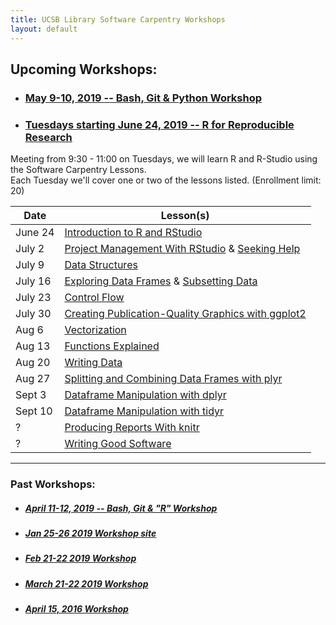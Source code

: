 ```yaml
---
title: UCSB Library Software Carpentry Workshops
layout: default
---
```


## Upcoming Workshops:

  - ### [May 9-10, 2019 -- Bash, Git & Python Workshop](https://ucsbcarpentry.github.io/2019-05-09-UCSB-SW-Carpentry/)

  - ### [Tuesdays starting June 24, 2019 -- R for Reproducible Research](https://ucsbcarpentry.github.io/2019-spring-R-tuesdays/)
  Meeting from 9:30 - 11:00 on Tuesdays, we will learn R and R-Studio using the Software Carpentry Lessons.  
  Each Tuesday we'll cover one or two of the lessons listed. (Enrollment limit: 20)

| Date | Lesson(s) |
|---------|------------------------------------------------------|
| June 24 | [Introduction to R and RStudio]                      |
| July 2  | [Project Management With RStudio] & [Seeking Help]   |
| July 9  | [Data Structures]                                    |
| July 16 | [Exploring Data Frames] & [Subsetting Data]          |
| July 23 | [Control Flow]                                       |
| July 30 | [Creating Publication-Quality Graphics with ggplot2] |
| Aug 6   | [Vectorization]                                      |
| Aug 13  | [Functions Explained]                                |
| Aug 20  | [Writing Data]                                       |
| Aug 27  | [Splitting and Combining Data Frames with plyr]      |
| Sept 3  | [Dataframe Manipulation with dplyr]                  |
| Sept 10 | [Dataframe Manipulation with tidyr]                  |
|   ?     | [Producing Reports With knitr]                       |
|   ?     | [Writing Good Software]                              |

[Introduction to R and RStudio]: https://ucsbcarpentry.github.io/2019-summer-R-tuesdays/01-rstudio-intro/index.html
[Project Management With RStudio]: https://ucsbcarpentry.github.io/2019-summer-R-tuesdays/02-project-intro/index.html
[Seeking Help]: https://ucsbcarpentry.github.io/2019-summer-R-tuesdays/03-seeking-help/index.html
[Data Structures]: https://ucsbcarpentry.github.io/2019-summer-R-tuesdays/04-data-structures-part1/index.html
[Exploring Data Frames]: https://ucsbcarpentry.github.io/2019-summer-R-tuesdays/05-data-structures-part2/index.html
[Subsetting Data]: https://ucsbcarpentry.github.io/2019-summer-R-tuesdays/06-data-subsetting/index.html
[Control Flow]: https://ucsbcarpentry.github.io/2019-summer-R-tuesdays/07-control-flow/index.html
[Creating Publication-Quality Graphics with ggplot2]: https://ucsbcarpentry.github.io/2019-summer-R-tuesdays/08-plot-ggplot2/index.html
[Vectorization]: https://ucsbcarpentry.github.io/2019-summer-R-tuesdays/09-vectorization/index.html
[Functions Explained]: https://ucsbcarpentry.github.io/2019-summer-R-tuesdays/10-functions/index.html
[Writing Data]: https://ucsbcarpentry.github.io/2019-summer-R-tuesdays/11-writing-data/index.html
[Splitting and Combining Data Frames with plyr]: https://ucsbcarpentry.github.io/2019-summer-R-tuesdays/12-plyr/index.html
[Dataframe Manipulation with dplyr]: https://ucsbcarpentry.github.io/2019-summer-R-tuesdays/13-dplyr/index.html
[Dataframe Manipulation with tidyr]: https://ucsbcarpentry.github.io/2019-summer-R-tuesdays/14-tidyr/index.html
[Producing Reports With knitr]: https://ucsbcarpentry.github.io/2019-summer-R-tuesdays/15-knitr-markdown/index.html
[Writing Good Software]: https://ucsbcarpentry.github.io/2019-summer-R-tuesdays/16-wrap-up/index.html


----

### Past Workshops:
  - ##### [April 11-12, 2019 -- Bash, Git & "R" Workshop](https://ucsbcarpentry.github.io/2019-04-11-UCSB-SW-Workshop//)
  - ##### [Jan 25-26 2019 Workshop site](https://ucsbcarpentry.github.io/2019-01-25-UCSBLibrary/)
  - ##### [Feb 21-22 2019 Workshop](https://ucsbcarpentry.github.io/2019-02-21-UCSBLibrary/)
  - ##### [March 21-22 2019 Workshop](https://ucsbcarpentry.github.io/2019-03-21-UCSBLibrary/)
  - ##### [April 15, 2016 Workshop](http://remi-daigle.github.io/2016-04-15-UCSB/overview/)
